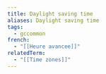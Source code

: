 ```yaml
---
title: Daylight saving time
aliases: Daylight saving time
tags:
  - gccommon
french:
  - "[[Heure avancee]]"
relatedTerm:
  - "[[Time zones]]"
---
```

